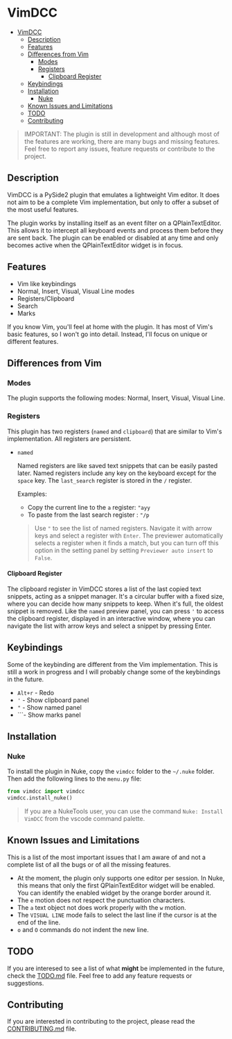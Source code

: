 # VimDCC

- [VimDCC](#vimdcc)
  - [Description](#description)
  - [Features](#features)
  - [Differences from Vim](#differences-from-vim)
    - [Modes](#modes)
    - [Registers](#registers)
      - [Clipboard Register](#clipboard-register)
  - [Keybindings](#keybindings)
  - [Installation](#installation)
    - [Nuke](#nuke)
  - [Known Issues and Limitations](#known-issues-and-limitations)
  - [TODO](#todo)
  - [Contributing](#contributing)


> IMPORTANT: The plugin is still in development and although most of the features are working, there are many bugs and missing features. Feel free to report any issues, feature requests or contribute to the project.

## Description

VimDCC is a PySide2 plugin that emulates a lightweight Vim editor. It does not aim to be a complete Vim implementation, but only to offer a subset of the most useful features.

The plugin works by installing itself as an event filter on a QPlainTextEditor. This allows it to intercept all keyboard events and process them before they are sent back. The plugin can be enabled or disabled at any time and only becomes active when the QPlainTextEditor widget is in focus.

## Features

- Vim like keybindings
- Normal, Insert, Visual, Visual Line modes
- Registers/Clipboard
- Search
- Marks

If you know Vim, you'll feel at home with the plugin. It has most of Vim's basic features, so I won't go into detail. Instead, I'll focus on unique or different features.

## Differences from Vim

### Modes

The plugin supports the following modes: Normal, Insert, Visual, Visual Line.

### Registers

This plugin has two registers (`named` and `clipboard`) that are similar to Vim's implementation. All registers are persistent.

* `named`

  Named registers are like saved text snippets that can be easily pasted later. Named registers include any key on the keyboard except for the `space` key. The `last_search` register is stored in the `/` register.

  Examples:

  * Copy the current line to the `a` register: `"ayy`
  * To paste from the last search register : `"/p`

  > Use `"` to see the list of named registers. Navigate it with arrow keys and select a register with `Enter`. The previewer automatically selects a register when it finds a match, but you can turn off this option in the setting panel by setting `Previewer auto insert` to `False`.

#### Clipboard Register

The clipboard register in VimDCC stores a list of the last copied text snippets, acting as a snippet manager. It's a circular buffer with a fixed size, where you can decide how many snippets to keep. When it's full, the oldest snippet is removed. Like the `named` preview panel, you can press `'` to access the clipboard register, displayed in an interactive window, where you can navigate the list with arrow keys and select a snippet by pressing Enter.

## Keybindings

Some of the keybinding are different from the Vim implementation. This is still a work in progress and I will probably change some of the keybindings in the future.

- `Alt+r` - Redo
- `'` - Show clipboard panel
- `"` - Show named panel
- `\``- Show marks panel

## Installation

### Nuke

To install the plugin in Nuke, copy the `vimdcc` folder to the `~/.nuke` folder. Then add the following lines to the `menu.py` file:

```python
from vimdcc import vimdcc
vimdcc.install_nuke()
```
> If you are a NukeTools user, you can use the command `Nuke: Install VimDCC` from the vscode command palette.

## Known Issues and Limitations

This is a list of the most important issues that I am aware of and not a complete list of all the bugs or of all the missing features.

- At the moment, the plugin only supports one editor per session. In Nuke, this means that only the first QPlainTextEditor widget will be enabled. You can identify the enabled widget by the orange border around it.
- The `e` motion does not respect the punctuation characters.
- The `a` text object not does work properly with the `w` motion.
- The `VISUAL LINE` mode fails to select the last line if the cursor is at the end of the line.
- `o` and `O` commands do not indent the new line.

## TODO

If you are interesed to see a list of what **might** be implemented in the future, check the [TODO.md](TODO.md) file. Feel free to add any feature requests or suggestions.

## Contributing

If you are interested in contributing to the project, please read the [CONTRIBUTING.md](CONTRIBUTING.md) file.
